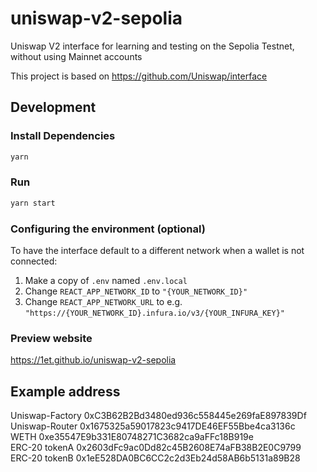# uniswap-v2-sepolia

Uniswap V2 interface for learning and testing on the Sepolia Testnet, without using Mainnet accounts  

This project is based on https://github.com/Uniswap/interface


## Development

### Install Dependencies

```bash
yarn
```

### Run

```bash
yarn start
```

### Configuring the environment (optional)

To have the interface default to a different network when a wallet is not connected:

1. Make a copy of `.env` named `.env.local`
2. Change `REACT_APP_NETWORK_ID` to `"{YOUR_NETWORK_ID}"`
3. Change `REACT_APP_NETWORK_URL` to e.g. `"https://{YOUR_NETWORK_ID}.infura.io/v3/{YOUR_INFURA_KEY}"` 

### Preview website
https://1et.github.io/uniswap-v2-sepolia

## Example address
Uniswap-Factory  0xC3B62B2Bd3480ed936c558445e269faE897839Df  
Uniswap-Router   0x1675325a59017823c9417DE46EF55Bbe4ca3136c  
WETH             0xe35547E9b331E80748271C3682ca9aFFc18B919e  
ERC-20 tokenA    0x2603dFc9ac0Dd82c45B2608E74aFB38B2E0C9799  
ERC-20 tokenB    0x1eE528DA0BC6CC2c2d3Eb24d58AB6b5131a89B28  